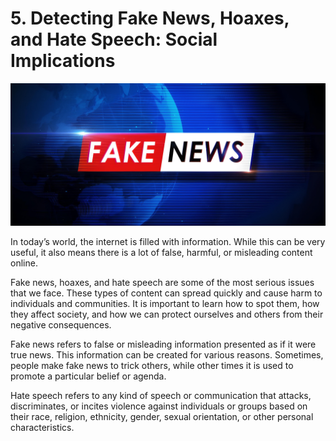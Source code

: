 # 5. Detecting Fake News, Hoaxes, and Hate Speech: Social Implications

<img src="images/fake_news.png" class="header">

In today’s world, the internet is filled with information. While this can be very useful, it also means there is a lot of false, harmful, or misleading content online.

Fake news, hoaxes, and hate speech are some of the most serious issues that we face. These types of content can spread quickly and cause harm to individuals and communities. It is important to learn how to spot them, how they affect society, and how we can protect ourselves and others from their negative consequences.

Fake news refers to false or misleading information presented as if it were true news. This information can be created for various reasons. Sometimes, people make fake news to trick others, while other times it is used to promote a particular belief or agenda.

Hate speech refers to any kind of speech or communication that attacks, discriminates, or incites violence against individuals or groups based on their race, religion, ethnicity, gender, sexual orientation, or other personal characteristics.

